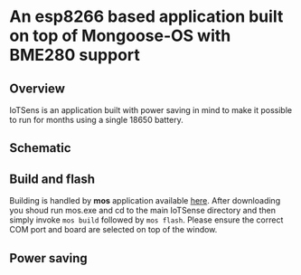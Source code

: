 # An esp8266 based application built on top of Mongoose-OS with BME280 support

## Overview
IoTSens is an application built with power saving in mind to make it possible to run for months using a single 18650 battery.

## Schematic

## Build and flash
Building is handled by __mos__ application available [here](https://mongoose-os.com/downloads/mos-release/win/mos.exe). After downloading you shoud run mos.exe and cd to the main IoTSense directory and then simply invoke ```mos build``` followed by ```mos flash```. Please ensure the correct COM port and board are selected on top of the window.

## Power saving
